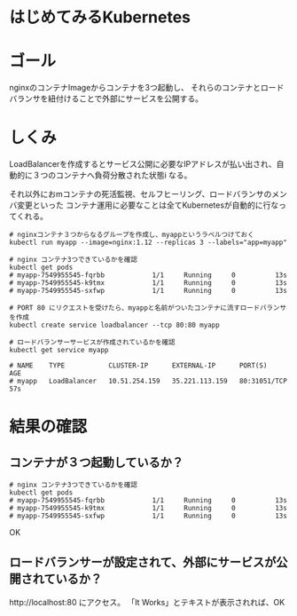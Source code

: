# はじめてみるKubernetes

# ゴール
nginxのコンテナImageからコンテナを3つ起動し、
それらのコンテナとロードバランサを紐付けることで外部にサービスを公開する。

# しくみ
LoadBalancerを作成するとサービス公開に必要なIPアドレスが払い出され、自動的に３つのコンテナへ負荷分散された状態i
なる。

それ以外におmコンテナの死活監視、セルフヒーリング、ロードバランサのメンバ変更といった
コンテナ運用に必要なことは全てKubernetesが自動的に行なってくれる。


```shell script
# nginxコンテナ３つからなるグループを作成し、myappというラベルつけておく
kubectl run myapp --image=nginx:1.12 --replicas 3 --labels="app=myapp"
```

```shell script
# nginx コンテナ3つできているかを確認
kubectl get pods
# myapp-7549955545-fqrbb            1/1     Running     0          13s
# myapp-7549955545-k9tmx            1/1     Running     0          13s
# myapp-7549955545-sxfwp            1/1     Running     0          13s
```

```shell script
# PORT 80 にリクエストを受けたら、myappと名前がついたコンテナに流すロードバランサを作成
kubectl create service loadbalancer --tcp 80:80 myapp
```

```shell script
# ロードバランサーサービスが作成されているかを確認
kubectl get service myapp

# NAME    TYPE           CLUSTER-IP      EXTERNAL-IP      PORT(S)        AGE
# myapp   LoadBalancer   10.51.254.159   35.221.113.159   80:31051/TCP   57s
```

# 結果の確認
## コンテナが３つ起動しているか？
```shell script
# nginx コンテナ3つできているかを確認
kubectl get pods
# myapp-7549955545-fqrbb            1/1     Running     0          13s
# myapp-7549955545-k9tmx            1/1     Running     0          13s
# myapp-7549955545-sxfwp            1/1     Running     0          13s
```
OK

## ロードバランサーが設定されて、外部にサービスが公開されているか？
http://localhost:80
にアクセス。
「It Works」とテキストが表示されれば、OK

